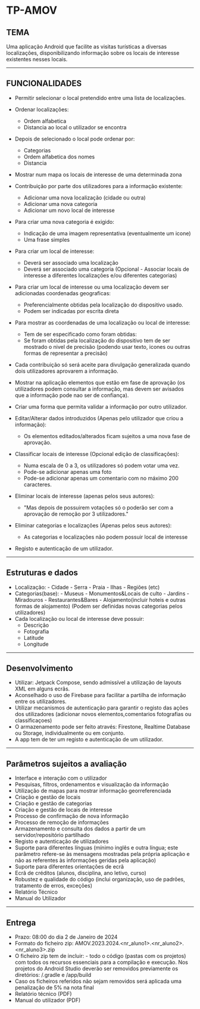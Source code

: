 # TP-AMOV

## TEMA

Uma aplicação Android que facilite as visitas
turísticas a diversas localizações, disponibilizando informação sobre os locais de interesse existentes
nesses locais.

---

## FUNCIONALIDADES

- Permitir selecionar o local pretendido entre uma lista de localizações.

- Ordenar localizações:

  - Ordem alfabetica
  - Distancia ao local o utilizador se encontra

- Depois de selecionado o local pode ordenar por:

  - Categorias
  - Ordem alfabetica dos nomes
  - Distancia

- Mostrar num mapa os locais de interesse de uma determinada zona

- Contribuição por parte dos utilizadores para a informação existente:

  - Adicionar uma nova localização (cidade ou outra)
  - Adicionar uma nova categoria
  - Adicionar um novo local de interesse

- Para criar uma nova categoria é exigido:

  - Indicação de uma imagem representativa (eventualmente um icone)
  - Uma frase simples

- Para criar um local de interesse:

  - Deverá ser associado uma localização
  - Deverá ser associado uma categoria
    (Opcional - Associar locais de interesse a diferentes localizações e/ou diferentes categorias)

- Para criar um local de interesse ou uma localização devem ser adicionadas coordenadas geograficas:

  - Preferencialmente obtidas pela localização do dispositivo usado.
  - Podem ser indicadas por escrita direta

- Para mostrar as coordenadas de uma localização ou local de interesse:

  - Tem de ser especificado como foram obtidas:
  - Se foram obtidas pela localização do dispositivo tem de ser mostrado o nivel de precisão (podendo usar texto, icones ou outras formas de representar a precisão)

- Cada contribuição só será aceite para divulgação generalizada quando dois utilizadores aprovarem a informação.

- Mostrar na aplicação elementos que estão em fase de aprovação (os utilizadores podem consultar a informação, mas devem ser avisados que a informação pode nao ser de confiança).

- Criar uma forma que permita validar a informação por outro utilizador.

- Editar/Alterar dados introduzidos (Apenas pelo utilizador que criou a informação):

  - Os elementos editados/alterados ficam sujeitos a uma nova fase de aprovação.

- Classificar locais de interesse (Opcional edição de classificações):

  - Numa escala de 0 a 3, os utilizadores só podem votar uma vez.
  - Pode-se adicionar apenas uma foto
  - Pode-se adicionar apenas um comentario com no máximo 200 caracteres.

- Eliminar locais de interesse (apenas pelos seus autores):

  - "Mas depois de possuirem votações só o poderão ser com a aprovação de remoção por 3 utilizadores."

- Eliminar categorias e localizações (Apenas pelos seus autores):

  - As categorias e localizações não podem possuir local de interesse

- Registo e autenticação de um utilizador.

---

## Estruturas e dados

- Localização: - Cidade - Serra - Praia - Ilhas - Regiões
  (etc)
- Categorias(base): - Museus - Monumentos&Locais de culto - Jardins - Miradouros - Restaurantes&Bares - Alojamento(incluir hoteis e outras formas de alojamento)
  (Podem ser definidas novas categorias pelos utilizadores)
- Cada localização ou local de interesse deve possuir:
  - Descrição
  - Fotografia
  - Latitude
  - Longitude

---

## Desenvolvimento

- Utilizar: Jetpack Compose, sendo admissível a utilização de layouts XML em alguns ecrãs.
- Aconselhado o uso de Firebase para facilitar a partilha de informação entre os utilizadores.
- Utilizar mecanismos de autenticação para garantir o registo das ações dos utilizadores (adicionar novos elementos,comentarios fotografias ou classificaçoes)
- O armazenamento pode ser feito através: Firestone, Realtime Database ou Storage, individualmente ou em conjunto.
- A app tem de ter um registo e autenticação de um utilizador.

---

## Parâmetros sujeitos a avaliação

- Interface e interação com o utilizador
- Pesquisas, filtros, ordenamentos e visualização da informação
- Utilização de mapas para mostrar informação georreferenciada
- Criação e gestão de locais
- Criação e gestão de categorias
- Criação e gestão de locais de interesse
- Processo de confirmação de nova informação
- Processo de remoção de informações
- Armazenamento e consulta dos dados a partir de um servidor/repositório partilhado
- Registo e autenticação de utilizadores
- Suporte para diferentes línguas (mínimo inglês e outra língua; este parâmetro refere-se às mensagens mostradas pela própria aplicação e não as referentes às informações geridas pela aplicação)
- Suporte para diferentes orientações de ecrã
- Ecrã de créditos (alunos, disciplina, ano letivo, curso)
- Robustez e qualidade do código (inclui organização, uso de padrões, tratamento de erros, exceções)
- Relatório Técnico
- Manual do Utilizador

---

## Entrega

- Prazo: 08:00 do dia 2 de Janeiro de 2024
- Formato do ficheiro zip: AMOV.2023.2024.<nr_aluno1>.<nr_aluno2>.<nr_aluno3>.zip
- O ficheiro zip tem de incluir: - todo o código (pastas com os projetos) com todos os recursos essenciais para a compilação e execução. Nos projetos do Android Studio deverão ser removidos previamente os diretórios: <proj>/.gradle e <proj>/app/build
- Caso os ficheiros referidos não sejam removidos será aplicada uma penalização de 5% na nota final
- Relatório técnico (PDF)
- Manual do utilizador (PDF)
